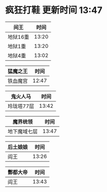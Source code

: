 # 疯狂打鞋 更新时间 13:47

| 间王   | 时间    |
|--------|-------|
| 地狱16重 | 13:20 |
| 地狱1重 | 13:20 |
| 地狱4重 | 13:02 |

| 猛魔之王   | 时间    |
|--------|-------|
| 铁血魔宫 | 12:47 |

| 鬼火人马   | 时间    |
|--------|-------|
| 玲珑塔77层 | 13:42 |

| 魔界统领   | 时间    |
|--------|-------|
| 地下魔域七层 | 13:47 |

| 后土娘娘   | 时间    |
|--------|-------|
| 阎王 | 13:26 |

| 酆都大帝   | 时间    |
|--------|-------|
| 阎王 | 13:43 |